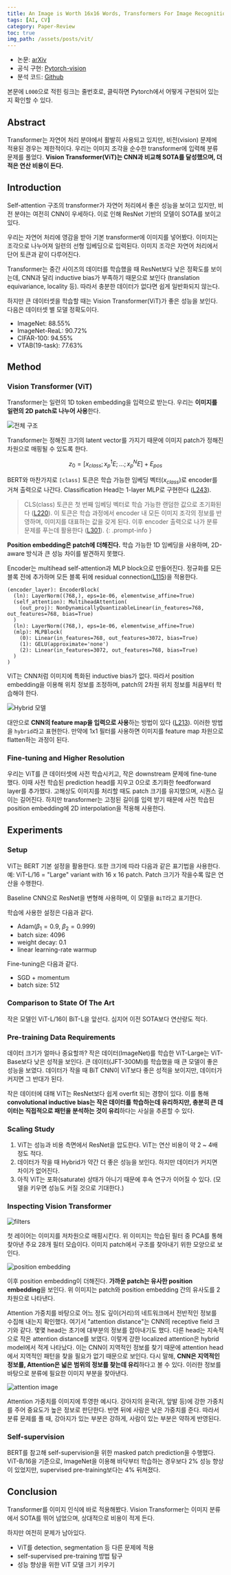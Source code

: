 ```yaml
---
title: An Image is Worth 16x16 Words, Transformers For Image Recognition At Scale
tags: [AI, CV]
category: Paper-Review
toc: true
img_path: /assets/posts/vit/
---
```


- 논문: [arXiv](https://arxiv.org/pdf/2010.11929)
- 공식 구현: [Pytorch-vision](https://github.com/pytorch/vision/blob/main/torchvision/models/vision_transformer.py)
- 분석 코드: [Github](https://github.com/denev6/deep-learning-codes/blob/main/models/ViT.ipynb)

본문에 `L000`으로 적힌 링크는 줄번호로, 클릭하면 Pytorch에서 어떻게 구현되어 있는지 확인할 수 있다.

## Abstract

Transformer는 자연어 처리 분야에서 활발히 사용되고 있지만, 비전(vision) 문제에 적용된 경우는 제한적이다. 우리는 이미지 조각을 순수한 transformer에 입력해 분류 문제를 풀었다. **Vision Transformer(ViT)는 CNN과 비교해 SOTA를 달성했으며, 더 적은 연산 비용이 든다.**

## Introduction

Self-attention 구조의 transformer가 자연어 처리에서 좋은 성능을 보이고 있지만, 비전 분야는 여전히 CNN이 우세하다. 이로 인해 ResNet 기반의 모델이 SOTA를 보이고 있다.

우리는 자연어 처리에 영감을 받아 기본 transformer에 이미지를 넣어봤다. 이미지는 조각으로 나누어져 일련의 선형 임베딩으로 입력된다. 이미지 조각은 자연어 처리에서 단어 토큰과 같이 다루어진다.

Transformer는 중간 사이즈의 데이터를 학습했을 때 ResNet보다 낮은 정확도를 보이는데, CNN과 달리 inductive bias가 부족하기 때문으로 보인다 (translation equivariance, locality 등). 따라서 충분한 데이터가 없다면 쉽게 일반화되지 않는다.

하지만 큰 데이터셋을 학습할 때는 Vision Transformer(ViT)가 좋은 성능을 보인다. 다음은 데이터셋 별 모델 정확도이다.

- ImageNet: 88.55%
- ImageNet-ReaL: 90.72%
- CIFAR-100: 94.55%
- VTAB(19-task): 77.63%

## Method

### Vision Transformer (ViT)

Transformer는 일련의 1D token embedding을 입력으로 받는다. 우리는 **이미지를 일련의 2D patch로 나누어 사용**한다.

![전체 구조](architecture.png)

Transformer는 정해진 크기의 latent vector를 가지기 때문에 이미지 patch가 정해진 차원으로 매핑될 수 있도록 한다.

$$z_0 = [x_{class};x^1_pE;...;x_p^NE]+E_{pos}$$

BERT와 마찬가지로 `[class]` 토큰은 학습 가능한 임베딩 벡터($x_{class}$)로 encoder를 거쳐 출력으로 나간다. Classification Head는 1-layer MLP로 구현한다 ([L243](https://github.com/pytorch/vision/blob/main/torchvision/models/vision_transformer.py#L243)).

> CLS(class) 토큰은 첫 번째 임베딩 벡터로 학습 가능한 랜덤한 값으로 초기화된다 ([L220](https://github.com/pytorch/vision/blob/main/torchvision/models/vision_transformer.py#L220)). 이 토큰은 학습 과정에서 encoder 내 모든 이미지 조각의 정보를 반영하며, 이미지를 대표하는 값을 갖게 된다. 이후 encoder 출력으로 나가 분류 문제를 푸는데 활용한다 ([L301](https://github.com/pytorch/vision/blob/main/torchvision/models/vision_transformer.py#L301)).
{: .prompt-info }

**Position embedding은 patch에 더해진다.** 학습 가능한 1D 임베딩을 사용하며, 2D-aware 방식과 큰 성능 차이를 발견하지 못했다.

Encoder는 multihead self-attention과 MLP block으로 만들어진다. 정규화를 모든 블록 전에 추가하며 모든 블록 뒤에 residual connection([L115](https://github.com/pytorch/vision/blob/main/torchvision/models/vision_transformer.py#L115))을 적용한다.

```text
(encoder_layer): EncoderBlock(
  (ln): LayerNorm((768,), eps=1e-06, elementwise_affine=True)
  (self_attention): MultiheadAttention(
    (out_proj): NonDynamicallyQuantizableLinear(in_features=768, out_features=768, bias=True)
  )
  (ln): LayerNorm((768,), eps=1e-06, elementwise_affine=True)
  (mlp): MLPBlock(
    (0): Linear(in_features=768, out_features=3072, bias=True)
    (1): GELU(approximate='none')
    (2): Linear(in_features=3072, out_features=768, bias=True)
  )
)
```

ViT는 CNN처럼 이미지에 특화된 inductive bias가 없다. 따라서 position embedding을 이용해 위치 정보를 조정하며, patch의 2차원 위치 정보를 처음부터 학습해야 한다.

![Hybrid 모델](hybrid.png)

대안으로 **CNN의 feature map을 입력으로 사용**하는 방법이 있다 ([L213](https://github.com/pytorch/vision/blob/main/torchvision/models/vision_transformer.py#L213)). 이러한 방법을 `hybrid`라고 표현한다. 만약에 1x1 필터를 사용하면 이미지를 feature map 차원으로 flatten하는 과정이 된다.

### Fine-tuning and Higher Resolution

우리는 ViT를 큰 데이터셋에 사전 학습시키고, 작은 downstream 문제에 fine-tune 했다. 이때 사전 학습된 prediction head를 지우고 0으로 초기화한 feedforward layer를 추가했다. 고해상도 이미지를 처리할 때도 patch 크기를 유지했으며, 시퀀스 길이는 길어진다. 하지만 transformer는 고정된 길이를 입력 받기 때문에 사전 학습된 position embedding에 2D interpolation을 적용해 사용한다.

## Experiments

### Setup

ViT는 BERT 기본 설정을 활용한다. 또한 크기에 따라 다음과 같은 표기법을 사용한다. 예: ViT-L/16 = "Large" variant with 16 x 16 patch. Patch 크기가 작을수록 많은 연산을 수행한다.

Baseline CNN으로 ResNet을 변형해 사용하며, 이 모델을 `BiT`라고 표기한다.

학습에 사용한 설정은 다음과 같다.

- Adam($\beta_1=0.9$, $\beta_2=0.999$)
- batch size: 4096
- weight decay: 0.1
- linear learning-rate warmup

Fine-tuning은 다음과 같다.

- SGD + momentum
- batch size: 512

### Comparison to State Of The Art

작은 모델인 ViT-L/16이 BiT-L을 앞선다. 심지어 이전 SOTA보다 연산량도 적다.

### Pre-training Data Requirements

데이터 크기가 얼마나 중요할까? 작은 데이터(ImageNet)를 학습한 ViT-Large는 ViT-Base보다 낮은 성적을 보인다. 큰 데이터(JFT-300M)를 학습했을 때 큰 모델이 좋은 성능을 보였다. 데이터가 작을 때 BiT CNN이 ViT보다 좋은 성적을 보이지만, 데이터가 커지면 그 반대가 된다.

작은 데이터에 대해 ViT는 ResNet보다 쉽게 overfit 되는 경향이 있다. 이를 통해 **convolutional inductive bias는 작은 데이터를 학습하는데 유리하지만, 충분히 큰 데이터는 직접적으로 패턴을 분석하는 것이 유리**하다는 사실을 추론할 수 있다.

### Scaling Study

1. ViT는 성능과 비용 측면에서 ResNet을 압도한다. ViT는 연산 비용이 약 2 ~ 4배 정도 적다.
2. 데이터가 작을 때 Hybrid가 약간 더 좋은 성능을 보인다. 하지만 데이터가 커지면 차이가 없어진다.
3. 아직 ViT는 포화(saturate) 상태가 아니기 때문에 후속 연구가 이어질 수 있다. (모델을 키우면 성능도 커질 것으로 기대한다.)

### Inspecting Vision Transformer

![filters](filters.png)

첫 레이어는 이미지를 저차원으로 매핑시킨다. 위 이미지는 학습된 필터 중 PCA를 통해 찾아낸 주요 28개 필터 모습이다. 이미지 patch에서 구조를 찾아내기 위한 모양으로 보인다.

![position embedding](position-embedding.png)

이후 position embedding이 더해진다. **가까운 patch는 유사한 position embedding**을 보인다. 위 이미지는 patch와 position embedding 간의 유사도를 2차원으로 나타낸다.

Attention 가중치를 바탕으로 어느 정도 깊이(거리)의 네트워크에서 전반적인 정보를 수집해 내는지 확인했다. 여기서 "attention distance"는 CNN의 receptive field 크기와 같다. 몇몇 head는 초기에 대부분의 정보를 잡아내기도 했다. 다른 head는 지속적으로 작은 attention distance를 보였다. 이렇게 강한 localized attention은 hybrid model에서 적게 나타났다. 이는 CNN이 지역적인 정보를 찾기 때문에 attention head에서 지역적인 패턴을 찾을 필요가 없기 때문으로 보인다. 다시 말해, **CNN은 지역적인 정보를, Attention은 넓은 범위의 정보를 찾는데 유리**하다고 볼 수 있다. 이러한 정보를 바탕으로 분류에 필요한 이미지 부분을 찾아낸다.

![attention image](attention.png)

Attention 가중치를 이미지에 투영한 예시다. 강아지의 윤곽(귀, 앞발 등)에 강한 가중치를 주어 중요도가 높은 정보로 판단한다. 반면 뒤에 사람은 낮은 가중치를 준다. 따라서 분류 문제를 풀 때, 강아지가 있는 부분은 강하게, 사람이 있는 부분은 약하게 반영된다.

### Self-supervision

BERT를 참고해 self-supervision을 위한 masked patch prediction을 수행했다. ViT-B/16을 기준으로, ImageNet을 이용해 바닥부터 학습하는 경우보다 2% 성능 향상이 있었지만, supervised pre-training보다는 4% 뒤쳐졌다.

## Conclusion

Transformer를 이미지 인식에 바로 적용해봤다. Vision Transformer는 이미지 분류에서 SOTA를 뛰어 넘었으며, 상대적으로 비용이 적게 든다.

하지만 여전히 문제가 남아있다.

- ViT를 detection, segmentation 등 다른 문제에 적용
- self-supervised pre-training 방법 탐구
- 성능 향상을 위한 ViT 모델 크기 키우기
